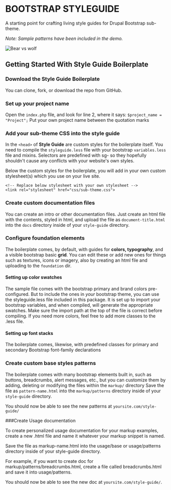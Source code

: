 BOOTSTRAP STYLEGUIDE
==============================

A starting point for crafting living style guides for Drupal Bootstrap sub-theme.

*Note: Sample patterns have been included in the demo.*

![Bear vs wolf](http://i.ytimg.com/vi/SrXGUybN_Qw/hqdefault.jpg)

## Getting Started With Style Guide Boilerplate

### Download the Style Guide Boilerplate
You can clone, fork, or download the repo from GitHub.

### Set up your project name
Open the `index.php` file, and look for line 2, where it says:
`$project_name = "Project";`
Put your own project name between the quotation marks

### Add your sub-theme CSS into the style guide
In the `<head>` of **Style Guide** are custom styles for the boilerplate itself.
You need to compile the ```styleguide.less``` file with your bootstrap ```variables.less``` file and mixins.
Selectors are predefined with sg- so they hopefully shouldn't cause any conflicts with your website's own styles.

Below the custom styles for the boilerplate, you will add in your own custom stylesheet(s) which you use on your live site.


    <!-- Replace below stylesheet with your own stylesheet -->
  	<link rel="stylesheet" href="css/sub-theme.css">


### Create custom documentation files
You can create an intro or other documentation files. Just create an html file with the contents, styled in html, and upload the file as `document-title.html` into the `docs` directory inside of your `style-guide` directory.

### Configure foundation elements
The boilerplate comes, by default, with guides for **colors, typography**, and a visible bootstrap basic **grid**. You can edit these or add new ones for things such as textures, icons or imagery, also by creating an html file and uploading to the `foundation` dir.

#### Setting up color swatches
The sample file comes with the bootstrap primary and brand colors pre-configured. But to include the ones in _your_ bootstrap theme, you can use the styleguide.less file included in this package. It is set up to import your bootstrap variables, and when compiled, will generate the appropriate swatches. Make sure the import path at the top of the file is correct before compiling. If you need more colors, feel free to add more classes to the .less file.

#### Setting up font stacks
The boilerplate comes, likewise, with predefined classes for primary and secondary Bootstrap font-family declarations

### Create custom base styles patterns
The boilerplate comes with many bootstrap elements built in, such as buttons, breadcrumbs, alert messages, etc., but you can customize them by adding, deleting or modifying the files within the `markup/` directory
Save the file as `pattern-name.html` into the `markup/patterns` directory inside of your `style-guide` directory.

You should now be able to see the new patterns at `yoursite.com/style-guide/`


###Create Usage documentation

To create personalized usage documentation for your markup examples, create a new .html file and name it whatever your markup snippet is named.

Save the file as markup-name.html into the usage/base or usage/patterns directory inside of your style-guide directory.

For example, if you want to create doc for markup/patterns/breadcrumbs.html, create a file called breadcrumbs.html and save it into usage/patterns.

You should now be able to see the new doc at `yoursite.com/style-guide/`.
